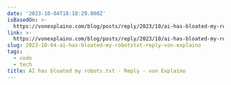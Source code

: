 ```yaml
---
date: '2023-10-04T18:18:29.000Z'
isBasedOn: >-
  https://vonexplaino.com/blog/posts/reply/2023/10/ai-has-bloated-my-robots.txt.html
link: >-
  https://vonexplaino.com/blog/posts/reply/2023/10/ai-has-bloated-my-robots.txt.html
slug: 2023-10-04-ai-has-bloated-my-robotstxt-reply-von-explaino
tags:
  - code
  - tech
title: AI has bloated my robots.txt - Reply - von Explaino
---
```


